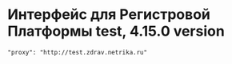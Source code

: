
  # Интерфейс для Регистровой Платформы test, 4.15.0 version

    "proxy": "http://test.zdrav.netrika.ru"
